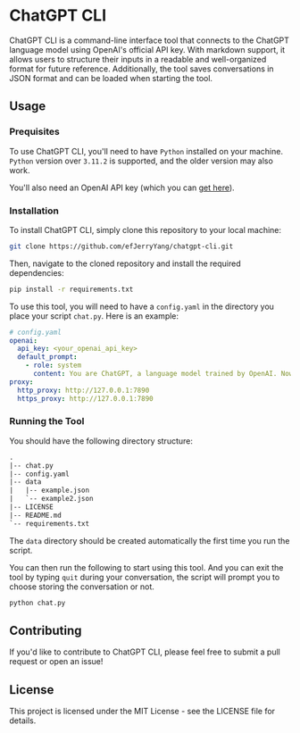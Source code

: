 # ChatGPT CLI

ChatGPT CLI is a command-line interface tool that connects to the ChatGPT language model using OpenAI's official API key. With markdown support, it allows users to structure their inputs in a readable and well-organized format for future reference. Additionally, the tool saves conversations in JSON format and can be loaded when starting the tool.

## Usage

### Prequisites

To use ChatGPT CLI, you'll need to have `Python` installed on your machine. `Python` version over `3.11.2` is supported, and the older version may also work.

You'll also need an OpenAI API key (which you can [get here](https://platform.openai.com/account/api-keys)).

### Installation

To install ChatGPT CLI, simply clone this repository to your local machine:

```bash
git clone https://github.com/efJerryYang/chatgpt-cli.git
```

Then, navigate to the cloned repository and install the required dependencies:

```bash
pip install -r requirements.txt
```

To use this tool, you will need to have a `config.yaml` in the directory you place your script `chat.py`. Here is an example:

```yaml
# config.yaml
openai:
  api_key: <your_openai_api_key>
  default_prompt:
    - role: system
      content: You are ChatGPT, a language model trained by OpenAI. Now you are responsible for answering any questions the user asks.
proxy:
  http_proxy: http://127.0.0.1:7890
  https_proxy: http://127.0.0.1:7890
```

### Running the Tool

You should have the following directory structure:

```txt
.
|-- chat.py
|-- config.yaml
|-- data
|   |-- example.json
|   `-- example2.json
|-- LICENSE
|-- README.md
`-- requirements.txt
```

The `data` directory should be created automatically the first time you run the script.

You can then run the following to start using this tool. And you can exit the tool by typing `quit` during your conversation, the script will prompt you to choose storing the conversation or not.

```bash
python chat.py
```

## Contributing

If you'd like to contribute to ChatGPT CLI, please feel free to submit a pull request or open an issue!

## License

This project is licensed under the MIT License - see the LICENSE file for details.
